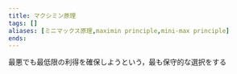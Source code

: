 ```yaml
---
title: マクシミン原理
tags: []
aliases: [ミニマックス原理,maximin principle,mini-max principle]
ends: 
---
```

最悪でも最低限の利得を確保しようという，最も保守的な選択をする